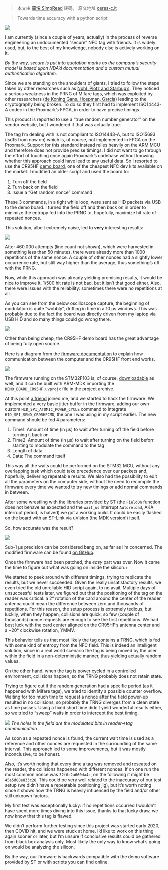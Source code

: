> 本文由 [简悦 SimpRead](http://ksria.com/simpread/) 转码， 原文地址 [ceres-c.it](https://ceres-c.it/2021/10/24/weaponizing-NFC-reader/)

> Towards time accuracy with a python script

![](https://ceres-c.it/images/weaponizing-NFC/firmware-code-snippet.png)

I am currently (since a couple of years, actually) in the process of reverse engineering an undocumented “secure” NFC tag with friends. It is widely used, but, to the best of my knowledge, nobody else is actively working on it.

_By the way, secure is put into quotation marks as the company’s security model is based upon NDA’d documentation and a custom mutual authentication algorithm._

Since we are standing on the shoulders of giants, I tried to follow the steps taken by other researches such as [Nohl, Plötz and Starbug’s](https://www.cs.virginia.edu/~evans/pubs/usenix08/usenix08.pdf). They noticed a serious weakness in the PRNG of Mifare tags, which was exploited by other researchers ([de Koning Gans, Hoepman, Garcia](https://arxiv.org/abs/0803.2285)) leading to the cryptography being broken. To do so they first had to implement ISO14443-A codec in the Proxmark’s FPGA, in order to have precise timings.

This product is reported to use a “true random number generator” on the vendor website, but I wondered if that was actually true.

The tag I’m dealing with is not compliant to ISO14443-A, but to ISO15693 (iso15 from now on) which is, of course, not implemented in FPGA on the Proxmark. Support for this standard instead relies heavily on the ARM MCU and therefore does not provide precise timings. I did not want to go through the effort of touching once again Proxmark’s codebase without knowing whether this approach could have lead to any useful data. So I resorted to use the CR95HF [demo board](https://www.st.com/en/evaluation-tools/m24lr-discovery.html), one of the cheapest NFC dev kits available on the market. I modified an older script and used the board to:

1.  Turn off the field
2.  Turn back on the field
3.  Issue a “Get random nonce” command

These 3 commands, in a tight while loop, were sent as HID packets via USB to the demo board. I turned the field off and then back on in order to minimize the entropy fed into the PRNG to, hopefully, maximize hit rate of repeated nonces.

This solution, albeit extremely naive, led to **very** interesting results:

![](https://ceres-c.it/images/weaponizing-NFC/nonces-HID-sorted.png)

After 460.000 attempts (line count not shown), which were harvested in something less than 50 minutes, there were already more than 1000 repetitions of the same nonce. A couple of other nonces had a slightly lower occurrence rate, but still way higher than the average, thus something’s off with the PRNG.

Now, while this approach was already yielding promising results, it would be nice to improve it. 1/500 hit rate is not bad, but it isn’t that good either. Also, there were issues with the reliability: sometimes there were no repetitions at all.

As you can see from the below oscilloscope capture, the beginning of modulation is quite “wobbly”, drifting in time in a 10 μs windows. This was probably due to the fact the board was directly driven from my laptop via USB HID and so many things could go wrong there.

![](https://ceres-c.it/images/weaponizing-NFC/oscilloscope-HID-10us.gif)

Other than being cheap, the CR95HF demo board has the great advantage of being fully open source.

Here is a diagram from the [firmware documentation](https://www.st.com/resource/en/user_manual/dm00065728.pdf) to explain how communication between the computer and the CR95HF front end works.

![](https://ceres-c.it/images/weaponizing-NFC/firmware-structure.png)

The firmware running on the STM32F103 is, of course, [downloadable](https://www.st.com/content/st_com/en/products/embedded-software/st25-nfc-rfid-software/stsw-m24lr007.html) as well, and it can be built with ARM-MDK importing the `DEMO_BOARD_CR95HF.uvprojx` file in the project archive.

At this point [a friend](https://mrmoddom.github.io/) joined me, and we started to hack the firmware. We implemented a very basic jitter buffer in the firmware, adding our own custom `HID_SPI_ATOMIC_POWER_CYCLE` command to integrate `HID_SPI_SEND_CR95HFCMD`, the one I was using in my script earlier. The new command should be fed 4 parameters:

1.  Time1: Amount of time (in μs) to wait after turning off the field before turning it back on
2.  Time2: Amount of time (in μs) to wait after turning on the field beforr starting to modulate the command to the tag
3.  Length of data
4.  Data: The command itself

This way all the waits could be performed on the STM32 MCU, without any overlapping task which could take precedence over our packets and, hopefully, delivering repeatable results. We also had the possibility to edit all the parameters on the computer side, without the need to recompile the firmware every time we wanted to try new timings or add normal commands in between.

After some wrestling with the libraries provided by ST (the `FieldOn` function does not behave as expected and the `wait_us` interrupt `Autoreload`, AKA interrupt period, is halved) we got a working build. It could be easily flashed on the board with an ST-Link via uVision (the MDK version!) itself.

So, how accurate was the result?

![](https://ceres-c.it/images/weaponizing-NFC/oscilloscope-custom-firmware-1us.gif)

Sub-1 μs precision can be considered bang on, as far as I’m concerned. The modified firmware can be found [on GitHub](https://github.com/ceres-c/CR95HF_Firmware).

Once the firmware had been patched, the _easy_ part was over. Now it came the time to figure out what was going on inside the silicon.+

We started to peek around with different timings, trying to replicate the results, but we never succeeded. Given the really unsatisfactory results, we even tried the old unreliable HID script again, to no avail. Multiple days of unsuccessful tests later, we figured out that the positioning of the tag on the reader was critical: a 2° rotation of the card around the center of the reader antenna could mean the difference between zero and thousands of repetitions. For this reason, the setup process is extremely tedious, but luckily, when they happen, collisions are quick, so few (couple of thousands) nonce requests are enough to see the first repetitions. We had best luck with the card center aligned on the CR95HF’s antenna center and a ~20° clockwise rotation, YMMV.

This behavior tells us that most likely the tag contains a TRNG, which is fed with some kind of entropy from the NFC field. This is indeed an intelligent solution, since in a real world scenario the tag is being moved by the user within the field in a non-deterministic manner, thus yielding actually random values.

On the other hand, when the tag is power cycled in a controlled environment, collisions happen, so the TRNG probably does not retain state.

Trying to figure out if the random generation had a specific period (as it happened with Mifare tags), we tried to identify a possible counter overflow. Waiting for too much time to request a nonce after the field power-up resulted in no collisions, so probably the TRNG diverges from a clean state as time passes. Using a fixed short time didn’t yield wonderful results either, so we tried to “sweep” waits in order to intercept the best timing.

![](https://ceres-c.it/images/weaponizing-NFC/oscilloscope-firmare-time-sweep.gif) _The holes in the field are the modulated bits in reader->tag communication_

As soon as a repeated nonce is found, the current wait time is used as a reference and other nonces are requested in the surrounding of the same interval. This approach led to some improvements, but it was mostly inconclusive, to be honest.

Also, it’s worth noting that every time a tag was removed and reseated on the reader, the collisions happened with different nonces. If on one run the most common nonce was `32f0c2a660da4c`, on the following it might be `45e5d88e833c28`. This could be very well related to the inaccuracy of our test setup (we didn’t have a repeatable positioning jig), but it’s worth noting since it shows how the TRNG is heavily influenced by the field and/or other still unknown factors.

My first test was exceptionally lucky: if no repetitions occurred I wouldn’t have spent more times diving into this issue, thanks to that lucky draw, we now know that this tag is flawed.

We didn’t perform further testing since this project was started early 2020, then COVID hit, and we were stuck at home. I’d like to work on this thing again sooner or later, but I’m unsure if conclusive results could be gathered from black box analysis only. Most likely the only way to know what’s going on would be analyzing the silicon.

By the way, our firmware is backwards compatible with the demo software provided by ST or with scripts you can find online.